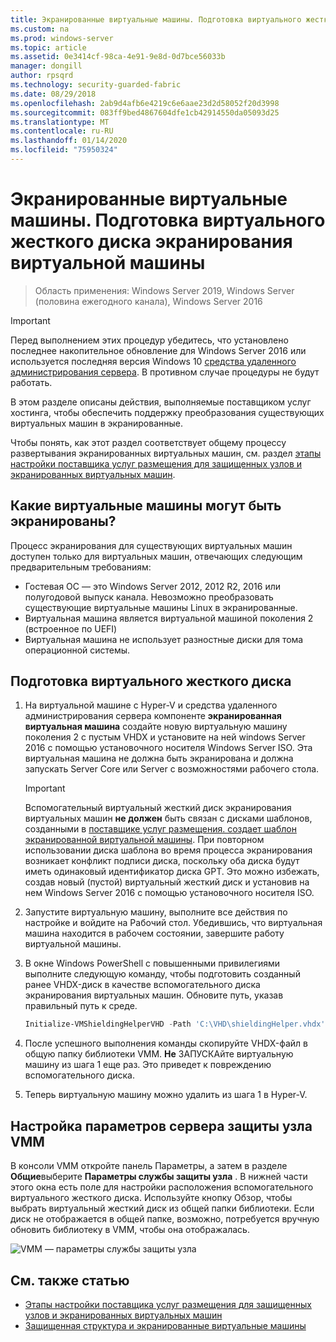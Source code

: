 ```yaml
---
title: Экранированные виртуальные машины. Подготовка виртуального жесткого диска экранирования виртуальной машины
ms.custom: na
ms.prod: windows-server
ms.topic: article
ms.assetid: 0e3414cf-98ca-4e91-9e8d-0d7bce56033b
manager: dongill
author: rpsqrd
ms.technology: security-guarded-fabric
ms.date: 08/29/2018
ms.openlocfilehash: 2ab9d4afb6e4219c6e6aae23d2d58052f20d3998
ms.sourcegitcommit: 083ff9bed4867604dfe1cb42914550da05093d25
ms.translationtype: MT
ms.contentlocale: ru-RU
ms.lasthandoff: 01/14/2020
ms.locfileid: "75950324"
---
```

# <a name="shielded-vms---preparing-a-vm-shielding-helper-vhd"></a>Экранированные виртуальные машины. Подготовка виртуального жесткого диска экранирования виртуальной машины

>Область применения: Windows Server 2019, Windows Server (половина ежегодного канала), Windows Server 2016

> [!IMPORTANT]
> Перед выполнением этих процедур убедитесь, что установлено последнее накопительное обновление для Windows Server 2016 или используется последняя версия Windows 10 [средства удаленного администрирования сервера](https://www.microsoft.com/download/details.aspx?id=45520). В противном случае процедуры не будут работать. 

В этом разделе описаны действия, выполняемые поставщиком услуг хостинга, чтобы обеспечить поддержку преобразования существующих виртуальных машин в экранированные.

Чтобы понять, как этот раздел соответствует общему процессу развертывания экранированных виртуальных машин, см. раздел [этапы настройки поставщика услуг размещения для защищенных узлов и экранированных виртуальных машин](guarded-fabric-configuration-scenarios-for-shielded-vms-overview.md).

## <a name="which-vms-can-be-shielded"></a>Какие виртуальные машины могут быть экранированы?

Процесс экранирования для существующих виртуальных машин доступен только для виртуальных машин, отвечающих следующим предварительным требованиям:

- Гостевая ОС — это Windows Server 2012, 2012 R2, 2016 или полугодовой выпуск канала. Невозможно преобразовать существующие виртуальные машины Linux в экранированные.
- Виртуальная машина является виртуальной машиной поколения 2 (встроенное по UEFI)
- Виртуальная машина не использует разностные диски для тома операционной системы.

## <a name="prepare-helper-vhd"></a>Подготовка виртуального жесткого диска

1.  На виртуальной машине с Hyper-V и средства удаленного администрирования сервера компоненте **экранированная виртуальная машина** создайте новую виртуальную машину поколения 2 с пустым VHDX и установите на ней windows Server 2016 с помощью установочного носителя Windows Server ISO. Эта виртуальная машина не должна быть экранирована и должна запускать Server Core или Server с возможностями рабочего стола.

    > [!IMPORTANT]
    > Вспомогательный виртуальный жесткий диск экранирования виртуальных машин **не должен** быть связан с дисками шаблонов, созданными в [поставщике услуг размещения. создает шаблон экранированной виртуальной машины](guarded-fabric-create-a-shielded-vm-template.md). При повторном использовании диска шаблона во время процесса экранирования возникает конфликт подписи диска, поскольку оба диска будут иметь одинаковый идентификатор диска GPT. Это можно избежать, создав новый (пустой) виртуальный жесткий диск и установив на нем Windows Server 2016 с помощью установочного носителя ISO.

2.  Запустите виртуальную машину, выполните все действия по настройке и войдите на Рабочий стол. Убедившись, что виртуальная машина находится в рабочем состоянии, завершите работу виртуальной машины.

3.  В окне Windows PowerShell с повышенными привилегиями выполните следующую команду, чтобы подготовить созданный ранее VHDX-диск в качестве вспомогательного диска экранирования виртуальных машин. Обновите путь, указав правильный путь к среде.

    ```powershell
    Initialize-VMShieldingHelperVHD -Path 'C:\VHD\shieldingHelper.vhdx'
    ```

4.  После успешного выполнения команды скопируйте VHDX-файл в общую папку библиотеки VMM. **Не** ЗАПУСКАйте виртуальную машину из шага 1 еще раз. Это приведет к повреждению вспомогательного диска.

5.  Теперь виртуальную машину можно удалить из шага 1 в Hyper-V.

## <a name="configure-vmm-host-guardian-server-settings"></a>Настройка параметров сервера защиты узла VMM

В консоли VMM откройте панель Параметры, а затем в разделе **Общие**выберите **Параметры службы защиты узла** . В нижней части этого окна есть поле для настройки расположения вспомогательного виртуального жесткого диска. Используйте кнопку Обзор, чтобы выбрать виртуальный жесткий диск из общей папки библиотеки. Если диск не отображается в общей папке, возможно, потребуется вручную обновить библиотеку в VMM, чтобы она отображалась.

![VMM — параметры службы защиты узла](../media/Guarded-Fabric-Shielded-VM/guarded-host-vmm-hgs-settings-01.png)

## <a name="see-also"></a>См. также статью

- [Этапы настройки поставщика услуг размещения для защищенных узлов и экранированных виртуальных машин](guarded-fabric-configuration-scenarios-for-shielded-vms-overview.md)
- [Защищенная структура и экранированные виртуальные машины](guarded-fabric-and-shielded-vms-top-node.md)
